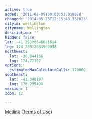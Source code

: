 ```yaml
---
active: true
added: '2011-02-09T00:03:53.018978'
changed: '2014-05-23T12:15:48.332823'
cityid: wellington
cityname: Wellington
description: ''
hidden: false
lat: -41.29328546081614
lng: 174.78012084960938
northwest:
  lat: -36.844166
  lng: 174.72197
options:
  estimatedMaxCalculateCalls: 170000
southeast:
  lat: -41.348197
  lng: 176.235499
version: 1
zoom: 12

---
```


[Metlink](http://www.metlink.org.nz/) ([Terms of Use](http://www.metlink.org.nz/gtf-terms-of-use/))
